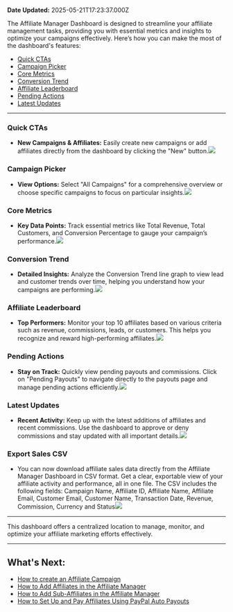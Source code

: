 **Date Updated:** 2025-05-21T17:23:37.000Z

  
The Affiliate Manager Dashboard is designed to streamline your affiliate management tasks, providing you with essential metrics and insights to optimize your campaigns effectively. Here’s how you can make the most of the dashboard's features:

* [Quick CTAs](#Quick-CTAs)
* [Campaign Picker](#Campaign-Picker)
* [Core Metrics](#Core-Metrics)
* [Conversion Trend](#Conversion-Trend)
* [Affiliate Leaderboard](#Affiliate-Leaderboard)
* [Pending Actions](#Pending-Actions)
* [Latest Updates](#Latest-Updates)

  
---

### **Quick CTAs**

* **New Campaigns & Affiliates:** Easily create new campaigns or add affiliates directly from the dashboard by clicking the "New" button.![](https://s3.amazonaws.com/cdn.freshdesk.com/data/helpdesk/attachments/production/155033846149/original/jr3GlPpPQfzPAqYkiAQim6lg-rTyKkdDLw.jpeg?1727765373)

### **Campaign Picker**

* **View Options:** Select "All Campaigns" for a comprehensive overview or choose specific campaigns to focus on particular insights.![](https://s3.amazonaws.com/cdn.freshdesk.com/data/helpdesk/attachments/production/155033846156/original/3ryGuRNZyxgtBkWJvZVNWQOnYlfJL8fabw.jpeg?1727765374)

### **Core Metrics**

* **Key Data Points:** Track essential metrics like Total Revenue, Total Customers, and Conversion Percentage to gauge your campaign’s performance.![](https://s3.amazonaws.com/cdn.freshdesk.com/data/helpdesk/attachments/production/155033846146/original/nnno1BbG9sQNUzJEjia_0u_zkYk5o5MPrw.jpeg?1727765373)

### **Conversion Trend**

* **Detailed Insights:** Analyze the Conversion Trend line graph to view lead and customer trends over time, helping you understand how your campaigns are performing.![](https://s3.amazonaws.com/cdn.freshdesk.com/data/helpdesk/attachments/production/155033846154/original/QfOCZTH2zCJGkWuPb1UW_so2nLNTQqotZQ.png?1727765374)

### **Affiliate Leaderboard**

* **Top Performers:** Monitor your top 10 affiliates based on various criteria such as revenue, commissions, leads, or customers. This helps you recognize and reward high-performing affiliates.![](https://s3.amazonaws.com/cdn.freshdesk.com/data/helpdesk/attachments/production/155033846155/original/7xHNGdm-DIptY9CPy8vw1YhaESKki8-Wcw.png?1727765374)

### **Pending Actions**

* **Stay on Track:** Quickly view pending payouts and commissions. Click on "Pending Payouts" to navigate directly to the payouts page and manage pending actions efficiently.![](https://s3.amazonaws.com/cdn.freshdesk.com/data/helpdesk/attachments/production/155033846153/original/nqHmJmvnNWSyGkTe3JxzaO_3M3yCoLU_yA.png?1727765374)

### **Latest Updates**

* **Recent Activity:** Keep up with the latest additions of affiliates and recent commissions. Use the dashboard to approve or deny commissions and stay updated with all important details.![](https://s3.amazonaws.com/cdn.freshdesk.com/data/helpdesk/attachments/production/155033846160/original/R2acDJ_94DeS0etN8rIOc_KAYjq_tUQtmg.jpeg?1727765374)

  
### **Export Sales CSV**

* You can now download affiliate sales data directly from the Affiliate Manager Dashboard in CSV format. Get a clear, exportable view of your affiliate activity and performance, all in one file. The CSV includes the following fields: Campaign Name, Affiliate ID, Affiliate Name, Affiliate Email, Customer Email, Customer Name, Transaction Date, Revenue, Commission, Currency and Status![](https://s3.amazonaws.com/cdn.freshdesk.com/data/helpdesk/attachments/production/155046997414/original/7m575C32YzRxyXAIVGBD2rXpbf0a_4gbQw.png?1747828411)

---

This dashboard offers a centralized location to manage, monitor, and optimize your affiliate marketing efforts effectively.

---

## **What's Next:**

* [How to create an Affiliate Campaign](https://help.gohighlevel.com/en/support/solutions/articles/155000003641-how-to-create-an-affiliate-campaign)
* [How to Add Affiliates in the Affiliate Manager](https://help.gohighlevel.com/en/support/solutions/articles/155000003647-how-to-add-affiliates-in-the-affiliate-manager)
* [How to Add Sub-Affiliates in the Affiliate Manager](https://help.gohighlevel.com/en/support/solutions/articles/155000003648-how-to-add-sub-affiliates-in-the-affiliate-manager)
* [How to Set Up and Pay Affiliates Using PayPal Auto Payouts](https://help.gohighlevel.com/en/support/solutions/articles/155000003658-how-to-set-up-and-pay-affiliates-using-paypal-auto-payouts)